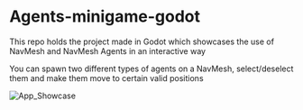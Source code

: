 # Agents-minigame-godot
This repo holds the project made in Godot which showcases the use of NavMesh and NavMesh Agents in an interactive way

You can spawn two different types of agents on a NavMesh, select/deselect them and make them move to certain valid positions

![App_Showcase](https://github.com/user-attachments/assets/fe651a18-626d-4175-94fa-75c68acb5567)
